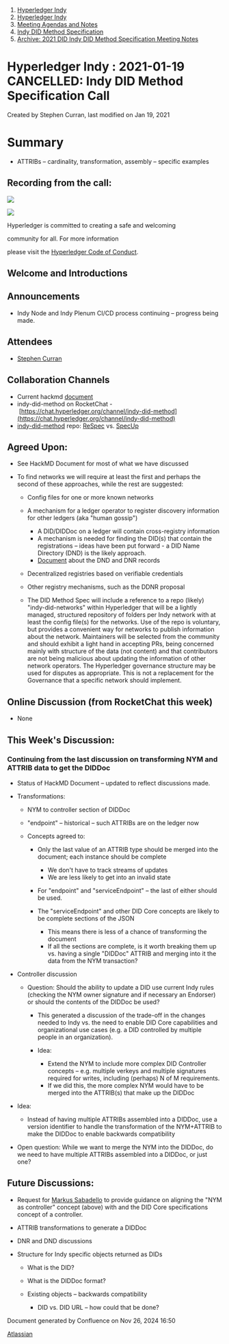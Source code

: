 1. [Hyperledger Indy](index.html)
2. [Hyperledger Indy](Hyperledger-Indy_19464194.html)
3. [Meeting Agendas and Notes](Meeting-Agendas-and-Notes_19464715.html)
4. [Indy DID Method Specification](Indy-DID-Method-Specification_19465516.html)
5. [Archive: 2021 DID Indy DID Method Specification Meeting Notes](19465622.html)

# Hyperledger Indy : 2021-01-19 CANCELLED: Indy DID Method Specification Call

Created by Stephen Curran, last modified on Jan 19, 2021

# Summary

- ATTRIBs – cardinality, transformation, assembly – specific examples

## Recording from the call:

![](https://wiki.hyperledger.org/download/attachments/29034696/Antitrustnotice.png?version=1&modificationDate=1581695654000&api=v2)

![](https://wiki.hyperledger.org/download/attachments/2392771/welcome.png?version=2&modificationDate=1572450107000&api=v2)

Hyperledger is committed to creating a safe and welcoming

community for all. For more information

please visit the [Hyperledger Code of Conduct](https://lf-hyperledger.atlassian.net/wiki/spaces/HYP/pages/19595281/Hyperledger+Code+of+Conduct).

## Welcome and Introductions

## Announcements

- Indy Node and Indy Plenum CI/CD process continuing – progress being made.

## Attendees

- [Stephen Curran](https://lf-hyperledger.atlassian.net/wiki/people/557058:d676f135-ecd6-465b-b7eb-f87976bf4569?ref=confluence)

## Collaboration Channels

- Current hackmd [document](https://hackmd.io/@icZC4epNSnqBbYE0hJYseA/S1eUS2BQw)
- indy-did-method on RocketChat - [https://chat.hyperledger.org/channel/indy-did-method](https://chat.hyperledger.org/channel/indy-did-method)
- [indy-did-method](https://github.com/hyperledger/indy-did-method) repo: [ReSpec](https://github.com/transmute-industries/respec-github-pages) vs. [SpecUp](https://github.com/decentralized-identity/spec-up)

## Agreed Upon:

- See HackMD Document for most of what we have discussed
- To find networks we will require at least the first and perhaps the second of these approaches, while the rest are suggested:
  
  - Config files for one or more known networks
  - A mechanism for a ledger operator to register discovery information for other ledgers (aka "human gossip")
    
    - A DID/DIDDoc on a ledger will contain cross-registry information
    - A mechanism is needed for finding the DID(s) that contain the registrations – ideas have been put forward - a DID Name Directory (DND) is the likely approach.
    - [Document](https://docs.google.com/document/d/1qLCaUiPtFZVNVUkAcLOhkPDPFs-ealTQmmy4HvYYhXQ/edit?usp=sharing) about the DND and DNR records
  - Decentralized registries based on verifiable credentials
  - Other registry mechanisms, such as the DDNR proposal
  - The DID Method Spec will include a reference to a repo (likely) "indy-did-networks" within Hyperledger that will be a lightly managed, structured repository of folders per Indy network with at least the config file(s) for the networks. Use of the repo is voluntary, but provides a convenient way for networks to publish information about the network. Maintainers will be selected from the community and should exhibit a light hand in accepting PRs, being concerned mainly with structure of the data (not content) and that contributors are not being malicious about updating the information of other network operators. The Hyperledger governance structure may be used for disputes as appropriate. This is not a replacement for the Governance that a specific network should implement.

## Online Discussion (from RocketChat this week)

- None

## This Week's Discussion:

### Continuing from the last discussion on transforming NYM and ATTRIB data to get the DIDDoc

- Status of HackMD Document – updated to reflect discussions made.
- Transformations:
  
  - NYM to controller section of DIDDoc
  - "endpoint" – historical – such ATTRIBs are on the ledger now
  - Concepts agreed to:
    
    - Only the last value of an ATTRIB type should be merged into the document; each instance should be complete
      
      - We don't have to track streams of updates
      - We are less likely to get into an invalid state
    - For "endpoint" and "serviceEndpoint" – the last of either should be used.
    - The "serviceEndpoint" and other DID Core concepts are likely to be complete sections of the JSON
      
      - This means there is less of a chance of transforming the document
      - If all the sections are complete, is it worth breaking them up vs. having a single "DIDDoc" ATTRIB and merging into it the data from the NYM transaction?
- Controller discussion
  
  - Question: Should the ability to update a DID use current Indy rules (checking the NYM owner signature and if necessary an Endorser) or should the contents of the DIDDoc be used?
    
    - This generated a discussion of the trade-off in the changes needed to Indy vs. the need to enable DID Core capabilities and organizational use cases (e.g. a DID controlled by multiple people in an organization).
    - Idea:
      
      - Extend the NYM to include more complex DID Controller concepts – e.g. multiple verkeys and multiple signatures required for writes, including (perhaps) N of M requirements.
      - If we did this, the more complex NYM would have to be merged into the ATTRIB(s) that make up the DIDDoc
- Idea:
  
  - Instead of having multiple ATTRIBs assembled into a DIDDoc, use a version identifier to handle the transformation of the NYM+ATTRIB to make the DIDDoc to enable backwards compatibility
- Open question: While we want to merge the NYM into the DIDDoc, do we need to have multiple ATTRIBs assembled into a DIDDoc, or just one?

## Future Discussions:

- Request for [Markus Sabadello](https://lf-hyperledger.atlassian.net/wiki/people/557058:afd8f4c8-fc7f-49a9-9e6c-10b7f5414d6d?ref=confluence) to provide guidance on aligning the "NYM as controller" concept (above) with and the DID Core specifications concept of a controller.
- ATTRIB transformations to generate a DIDDoc
- DNR and DND discussions
- Structure for Indy specific objects returned as DIDs
  
  - What is the DID?
  - What is the DIDDoc format?
  - Existing objects – backwards compatibility
    
    - DID vs. DID URL – how could that be done?

Document generated by Confluence on Nov 26, 2024 16:50

[Atlassian](http://www.atlassian.com/)

